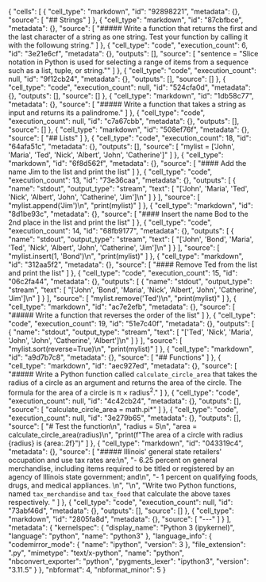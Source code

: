 {
 "cells": [
  {
   "cell_type": "markdown",
   "id": "92898221",
   "metadata": {},
   "source": [
    "## Strings"
   ]
  },
  {
   "cell_type": "markdown",
   "id": "87cbfbce",
   "metadata": {},
   "source": [
    "##### Write a function that returns the first and the last character of a string as one string. Test your function by calling it with the followung string."
   ]
  },
  {
   "cell_type": "code",
   "execution_count": 6,
   "id": "3e21e6cf",
   "metadata": {},
   "outputs": [],
   "source": [
    "sentence = \"Slice notation in Python is used for selecting a range of items from a sequence such as a list, tuple, or string.\""
   ]
  },
  {
   "cell_type": "code",
   "execution_count": null,
   "id": "9f12cb24",
   "metadata": {},
   "outputs": [],
   "source": []
  },
  {
   "cell_type": "code",
   "execution_count": null,
   "id": "524cfa0d",
   "metadata": {},
   "outputs": [],
   "source": []
  },
  {
   "cell_type": "markdown",
   "id": "1db58c77",
   "metadata": {},
   "source": [
    "##### Write a function that takes a string as input and returns its a palindrome."
   ]
  },
  {
   "cell_type": "code",
   "execution_count": null,
   "id": "c7a67cbb",
   "metadata": {},
   "outputs": [],
   "source": []
  },
  {
   "cell_type": "markdown",
   "id": "508ef76f",
   "metadata": {},
   "source": [
    "## Lists"
   ]
  },
  {
   "cell_type": "code",
   "execution_count": 18,
   "id": "64afa51c",
   "metadata": {},
   "outputs": [],
   "source": [
    "mylist = ['John', 'Maria', 'Ted', 'Nick', 'Albert', 'John', 'Catherine']"
   ]
  },
  {
   "cell_type": "markdown",
   "id": "6f8d562f",
   "metadata": {},
   "source": [
    "#### Add the name Jim to the list and print the list"
   ]
  },
  {
   "cell_type": "code",
   "execution_count": 13,
   "id": "73e36caa",
   "metadata": {},
   "outputs": [
    {
     "name": "stdout",
     "output_type": "stream",
     "text": [
      "['John', 'Maria', 'Ted', 'Nick', 'Albert', 'John', 'Catherine', 'Jim']\n"
     ]
    }
   ],
   "source": [
    "mylist.append('Jim')\n",
    "print(mylist)"
   ]
  },
  {
   "cell_type": "markdown",
   "id": "8d1be93c",
   "metadata": {},
   "source": [
    "#### Insert the name Bod to the 2nd place in the list and print the list"
   ]
  },
  {
   "cell_type": "code",
   "execution_count": 14,
   "id": "68fb9177",
   "metadata": {},
   "outputs": [
    {
     "name": "stdout",
     "output_type": "stream",
     "text": [
      "['John', 'Bond', 'Maria', 'Ted', 'Nick', 'Albert', 'John', 'Catherine', 'Jim']\n"
     ]
    }
   ],
   "source": [
    "mylist.insert(1, 'Bond')\n",
    "print(mylist)"
   ]
  },
  {
   "cell_type": "markdown",
   "id": "312aa5f2",
   "metadata": {},
   "source": [
    "#### Remove Ted from the list and print the list"
   ]
  },
  {
   "cell_type": "code",
   "execution_count": 15,
   "id": "06c2fa44",
   "metadata": {},
   "outputs": [
    {
     "name": "stdout",
     "output_type": "stream",
     "text": [
      "['John', 'Bond', 'Maria', 'Nick', 'Albert', 'John', 'Catherine', 'Jim']\n"
     ]
    }
   ],
   "source": [
    "mylist.remove('Ted')\n",
    "print(mylist)"
   ]
  },
  {
   "cell_type": "markdown",
   "id": "ac7e2efb",
   "metadata": {},
   "source": [
    "##### Write a function that reverses the order of the list"
   ]
  },
  {
   "cell_type": "code",
   "execution_count": 19,
   "id": "51e7c40f",
   "metadata": {},
   "outputs": [
    {
     "name": "stdout",
     "output_type": "stream",
     "text": [
      "['Ted', 'Nick', 'Maria', 'John', 'John', 'Catherine', 'Albert']\n"
     ]
    }
   ],
   "source": [
    "mylist.sort(reverse=True)\n",
    "print(mylist)"
   ]
  },
  {
   "cell_type": "markdown",
   "id": "a9d7b7c8",
   "metadata": {},
   "source": [
    "## Functions"
   ]
  },
  {
   "cell_type": "markdown",
   "id": "aec927ed",
   "metadata": {},
   "source": [
    "##### Write a Python function called `calculate_circle_area` that takes the radius of a circle as an argument and returns the area of the circle. The formula for the area of a circle is π × radius<sup>2</sup>."
   ]
  },
  {
   "cell_type": "code",
   "execution_count": null,
   "id": "4c42cb24",
   "metadata": {},
   "outputs": [],
   "source": [
    "calculate_circle_area = math.pi*"
   ]
  },
  {
   "cell_type": "code",
   "execution_count": null,
   "id": "3e279b65",
   "metadata": {},
   "outputs": [],
   "source": [
    "# Test the function\n",
    "radius = 5\n",
    "area = calculate_circle_area(radius)\n",
    "print(f\"The area of a circle with radius {radius} is {area:.2f}\")"
   ]
  },
  {
   "cell_type": "markdown",
   "id": "043319c4",
   "metadata": {},
   "source": [
    "##### Illinois' general state retailers' occupation and use tax rates are:\n",
    "- 6.25 percent on general merchandise, including items required to be titled or registered by an agency of Illinois state government; and\n",
    "- 1 percent on qualifying foods, drugs, and medical appliances. \n",
    "\n",
    "Write two Python functions, named `tax_merchandise` and `tax_food` that calculate the above taxes respectively.  "
   ]
  },
  {
   "cell_type": "code",
   "execution_count": null,
   "id": "73abf46d",
   "metadata": {},
   "outputs": [],
   "source": []
  },
  {
   "cell_type": "markdown",
   "id": "2805fa8d",
   "metadata": {},
   "source": [
    "---"
   ]
  }
 ],
 "metadata": {
  "kernelspec": {
   "display_name": "Python 3 (ipykernel)",
   "language": "python",
   "name": "python3"
  },
  "language_info": {
   "codemirror_mode": {
    "name": "ipython",
    "version": 3
   },
   "file_extension": ".py",
   "mimetype": "text/x-python",
   "name": "python",
   "nbconvert_exporter": "python",
   "pygments_lexer": "ipython3",
   "version": "3.11.5"
  }
 },
 "nbformat": 4,
 "nbformat_minor": 5
}
